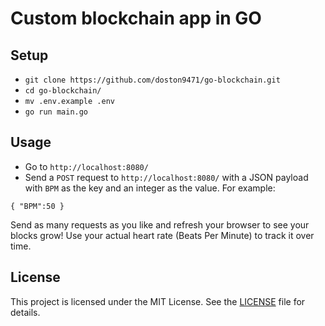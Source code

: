 # Custom blockchain app in GO

## Setup

- `git clone https://github.com/doston9471/go-blockchain.git`
- `cd go-blockchain/`
- `mv .env.example .env`
- `go run main.go`

## Usage

- Go to `http://localhost:8080/`
- Send a `POST` request to `http://localhost:8080/` with a JSON payload with `BPM` as the key and an integer as the value.
For example:
```
{ "BPM":50 }
```

Send as many requests as you like and refresh your browser to see your blocks grow! Use your actual heart rate (Beats Per Minute) to track it over time.

## License

This project is licensed under the MIT License. See the [LICENSE](LICENSE) file for details.